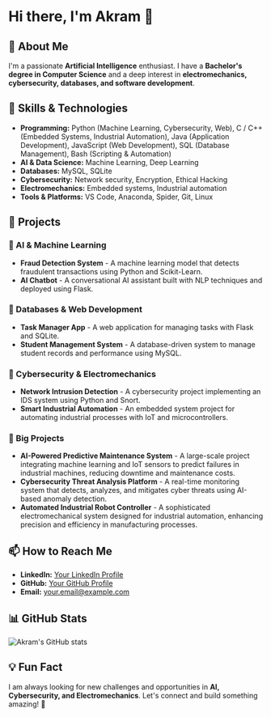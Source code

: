 # Hi there, I'm Akram 👋

## 🚀 About Me
I'm a passionate **Artificial Intelligence** enthusiast. I have a **Bachelor's degree in Computer Science** and a deep interest in **electromechanics, cybersecurity, databases, and software development**.

## 🎯 Skills & Technologies
- **Programming:** Python (Machine Learning, Cybersecurity, Web), C / C++ (Embedded Systems, Industrial Automation), Java (Application Development), JavaScript (Web Development), SQL (Database Management), Bash (Scripting & Automation)
- **AI & Data Science:** Machine Learning, Deep Learning
- **Databases:** MySQL, SQLite
- **Cybersecurity:** Network security, Encryption, Ethical Hacking
- **Electromechanics:** Embedded systems, Industrial automation
- **Tools & Platforms:** VS Code, Anaconda, Spider, Git, Linux

## 📂 Projects
### 🔹 AI & Machine Learning
- **Fraud Detection System** - A machine learning model that detects fraudulent transactions using Python and Scikit-Learn.
- **AI Chatbot** - A conversational AI assistant built with NLP techniques and deployed using Flask.

### 🔹 Databases & Web Development
- **Task Manager App** - A web application for managing tasks with Flask and SQLite.
- **Student Management System** - A database-driven system to manage student records and performance using MySQL.

### 🔹 Cybersecurity & Electromechanics
- **Network Intrusion Detection** - A cybersecurity project implementing an IDS system using Python and Snort.
- **Smart Industrial Automation** - An embedded system project for automating industrial processes with IoT and microcontrollers.

### 🔹 Big Projects
- **AI-Powered Predictive Maintenance System** - A large-scale project integrating machine learning and IoT sensors to predict failures in industrial machines, reducing downtime and maintenance costs.
- **Cybersecurity Threat Analysis Platform** - A real-time monitoring system that detects, analyzes, and mitigates cyber threats using AI-based anomaly detection.
- **Automated Industrial Robot Controller** - A sophisticated electromechanical system designed for industrial automation, enhancing precision and efficiency in manufacturing processes.

## 📫 How to Reach Me
- **LinkedIn:** [Your LinkedIn Profile](#)
- **GitHub:** [Your GitHub Profile](https://github.com/yourusername)
- **Email:** your.email@example.com

## 📊 GitHub Stats
![Akram's GitHub stats](https://github-readme-stats.vercel.app/api?username=yourusername&show_icons=true&theme=dark)

## 💡 Fun Fact
I am always looking for new challenges and opportunities in **AI, Cybersecurity, and Electromechanics**. Let's connect and build something amazing! 🚀
